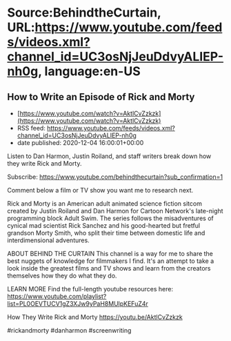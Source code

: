 # Source:BehindtheCurtain, URL:https://www.youtube.com/feeds/videos.xml?channel_id=UC3osNjJeuDdvyALIEP-nh0g, language:en-US

## How to Write an Episode of Rick and Morty
 - [https://www.youtube.com/watch?v=AktlCvZzkzk](https://www.youtube.com/watch?v=AktlCvZzkzk)
 - RSS feed: https://www.youtube.com/feeds/videos.xml?channel_id=UC3osNjJeuDdvyALIEP-nh0g
 - date published: 2020-12-04 16:00:01+00:00

Listen to Dan Harmon, Justin Roiland, and staff writers break down how they write Rick and Morty. 

Subscribe: https://www.youtube.com/behindthecurtain?sub_confirmation=1

Comment below a film or TV show you want me to research next.

Rick and Morty is an American adult animated science fiction sitcom created by Justin Roiland and Dan Harmon for Cartoon Network's late-night programming block Adult Swim. The series follows the misadventures of cynical mad scientist Rick Sanchez and his good-hearted but fretful grandson Morty Smith, who split their time between domestic life and interdimensional adventures.

ABOUT BEHIND THE CURTAIN
This channel is a way for me to share the best nuggets of knowledge for filmmakers I find. It's an attempt to take a look inside the greatest films and TV shows and learn from the creators themselves how they do what they do.

LEARN MORE
Find the full-length youtube resources here: https://www.youtube.com/playlist?list=PL0OEVTUCV1gZ3XJw9yPaH8MUlpKEFuZ4r

How They Write Rick and Morty
https://youtu.be/AktlCvZzkzk

#rickandmorty #danharmon #screenwriting

